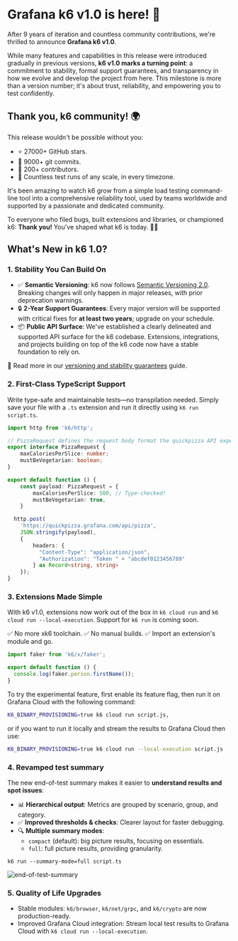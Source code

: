 # Grafana k6 v1.0 is here! 🎉

After 9 years of iteration and countless community contributions, we're thrilled to announce **Grafana k6 v1.0**. 

While many features and capabilities in this release were introduced gradually in previous versions, **k6 v1.0 marks a turning point**: a commitment to stability, formal support guarantees, and transparency in how we evolve and develop the project from here. This milestone is more than a version number; it's about trust, reliability, and empowering you to test confidently.

## Thank you, k6 community! 🌍

This release wouldn't be possible without you:

- ⭐️ 27000+ GitHub stars.
- 🧠 9000+ git commits.
- 🤝 200+ contributors.
- 🔁 Countless test runs of any scale, in every timezone.

It's been amazing to watch k6 grow from a simple load testing command-line tool into a comprehensive reliability tool, used by teams worldwide and supported by a passionate and dedicated community.

To everyone who filed bugs, built extensions and libraries, or championed k6:️
**Thank you!** You've shaped what k6 is today. 🙇‍♂️

## What's New in k6 1.0?

### 1. Stability You Can Build On

- ✅ **Semantic Versioning**: k6 now follows [Semantic Versioning 2.0](https://semver.org/). Breaking changes will only happen in major releases, with prior deprecation warnings.
- 🔒 **2-Year Support Guarantees**: Every major version will be supported with critical fixes for **at least two years**; upgrade on your schedule.
- 📦 **Public API Surface**: We've established a clearly delineated and supported API surface for the k6 codebase. Extensions, integrations, and projects building on top of the k6 code now have a stable foundation to rely on.

🔎 Read more in our [versioning and stability guarantees](https://grafana.com/docs/k6/latest/reference/versioning-and-stability-guarantees/) guide.

### 2. First-Class TypeScript Support

Write type-safe and maintainable tests—no transpilation needed. Simply save your file with a `.ts` extension and run it directly using `k6 run script.ts`.

```typescript
import http from 'k6/http';  

// PizzaRequest defines the request body format the quickpizza API expects
export interface PizzaRequest {
    maxCaloriesPerSlice: number;
    mustBeVegetarian: boolean;
}

export default function () {  
    const payload: PizzaRequest = {
        maxCaloriesPerSlice: 500, // Type-checked!  
        mustBeVegetarian: true,
    }

  http.post(
    'https://quickpizza.grafana.com/api/pizza',
    JSON.stringify(payload),
    { 
        headers: { 
          "Content-Type": "application/json",
          "Authorization": "Token " + "abcdef0123456789"
        } as Record<string, string>
    });  
}  
```

### 3. Extensions Made Simple

With k6 v1.0, extensions now work out of the box in `k6 cloud run` and `k6 cloud run --local-execution`. Support for `k6 run` is coming soon.

✅ No more xk6 toolchain.
✅ No manual builds.
✅ Import an extension's module and go.

```javascript
import faker from 'k6/x/faker';

export default function () {
  console.log(faker.person.firstName());
}
```

To try the experimental feature, first enable its feature flag, then run it on Grafana Cloud with the following command:

```bash
K6_BINARY_PROVISIONING=true k6 cloud run script.js,
```

or if you want to run it locally and stream the results to Grafana Cloud then use:

```bash
K6_BINARY_PROVISIONING=true k6 cloud run --local-execution script.js
```

### 4. Revamped test summary

The new end-of-test summary makes it easier to **understand results and spot issues**:

* 📊 **Hierarchical output**: Metrics are grouped by scenario, group, and category.
* ✅ **Improved thresholds & checks**: Clearer layout for faster debugging.
* 🔍 **Multiple summary modes**:
  * `compact` (default): big picture results, focusing on essentials.
  * `full`: full picture results, providing granularity.
 
```
k6 run --summary-mode=full script.ts
```

![end-of-test-summary](https://github.com/user-attachments/assets/02984ff9-6ed2-4eb2-9637-daf5058f2de6)

### 5. Quality of Life Upgrades

- Stable modules: `k6/browser`, `k6/net/grpc`, and `k6/crypto` are now production-ready.
- Improved Grafana Cloud integration: Stream local test results to Grafana Cloud with `k6 cloud run --local-execution`.
